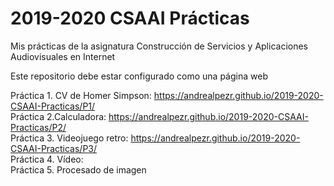 # 2019-2020 CSAAI Prácticas
Mis prácticas de la asignatura Construcción de Servicios y Aplicaciones Audiovisuales en Internet

Este repositorio debe estar configurado como una página web

Práctica 1. CV de Homer Simpson: https://andrealpezr.github.io/2019-2020-CSAAI-Practicas/P1/
<br>
Práctica 2.Calculadora: https://andrealpezr.github.io/2019-2020-CSAAI-Practicas/P2/
<br>
Práctica 3. Videojuego retro: https://andrealpezr.github.io/2019-2020-CSAAI-Practicas/P3/
<br>
Práctica 4. Vídeo:
<br>
Práctica 5. Procesado de imagen
